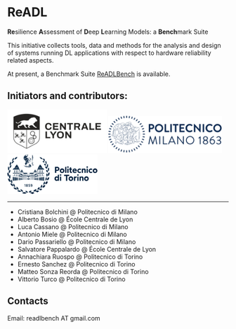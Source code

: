 # ReADL

**Re**silience **A**ssessment of **D**eep **L**earning Models: a **Bench**mark Suite

This initiative collects tools, data and methods for the analysis and design of systems running DL applications with respect to hardware reliability related aspects.

At present, a Benchmark Suite [ReADLBench](dnn_benchmark) is available.


## Initiators and contributors:

<img src="./lyon.jpeg" alt="drawing" style="height: 100px;"/>  <img src="./polimi.svg" alt="drawing" style="height: 85px;"/>   <img src="./polito.svg" alt="drawing" style="height: 90px;"/>

---

+ Cristiana Bolchini @ Politecnico di Milano
+ Alberto Bosio @ École Centrale de Lyon
+ Luca Cassano @ Politecnico di Milano
+ Antonio Miele @ Politecnico di Milano
+ Dario Passariello @ Politecnico di Milano
+ Salvatore Pappalardo @ École Centrale de Lyon
+ Annachiara Ruospo @ Politecnico di Torino
+ Ernesto Sanchez @ Politecnico di Torino
+ Matteo Sonza Reorda @ Politecnico di Torino
+ Vittorio Turco @ Politecnico di Torino

## Contacts

Email: readlbench AT gmail.com